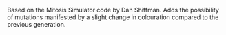 Based on the Mitosis Simulator code by Dan Shiffman. Adds the possibility of mutations manifested by a slight change in colouration compared to the previous generation.
